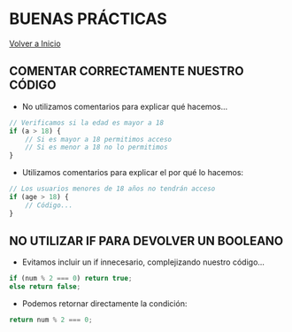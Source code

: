 # BUENAS PRÁCTICAS

[Volver a Inicio](../README.md)

## COMENTAR CORRECTAMENTE NUESTRO CÓDIGO

- No utilizamos comentarios para explicar qué hacemos...
```js
// Verificamos si la edad es mayor a 18
if (a > 18) {
    // Si es mayor a 18 permitimos acceso
    // Si es menor a 18 no lo permitimos
}
```
- Utilizamos comentarios para explicar el por qué lo hacemos:
```js
// Los usuarios menores de 18 años no tendrán acceso
if (age > 18) {
    // Código...
}
```


## NO UTILIZAR IF PARA DEVOLVER UN BOOLEANO

- Evitamos incluir un if innecesario, complejizando nuestro código...
```js
if (num % 2 === 0) return true;
else return false;
```
- Podemos retornar directamente la condición:
```js
return num % 2 === 0;
```